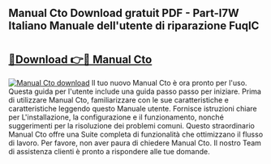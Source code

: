 ## Manual Cto Download gratuit PDF - Part-l7W Italiano Manuale dell'utente di riparazione FuqIC

# <h2><a href="http://dfftf2x.blite.top/?on=Manual+Cto">🔗Download 👉🔴 Manual Cto</a></h2>

[![Manual Cto download](https://i.imgur.com/lujVjoI.png)](http://dfftf2x.blite.top/?on=Manual+Cto)
Il tuo nuovo Manual Cto è ora pronto per l'uso. Questa guida per l'utente include una guida passo passo per iniziare. Prima di utilizzare Manual Cto, familiarizzare con le sue caratteristiche e caratteristiche leggendo questo Manuale utente. Fornisce istruzioni chiare per L'installazione, la configurazione e il funzionamento, nonché suggerimenti per la risoluzione dei problemi comuni. Questo straordinario Manual Cto offre una Suite completa di funzionalità che ottimizzano il flusso di lavoro. Per favore, non aver paura di chiedere Manual Cto. Il nostro Team di assistenza clienti è pronto a rispondere alle tue domande.
